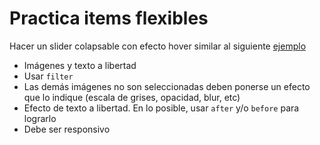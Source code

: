 # Practica items flexibles

Hacer un slider colapsable con efecto hover similar al siguiente [ejemplo](https://codepen.io/pablohHoc/full/WNbadRP)

- Imágenes y texto a libertad
- Usar `filter`
- Las demás imágenes no son seleccionadas deben ponerse un efecto que lo indique (escala de grises, opacidad, blur, etc)
- Efecto de texto a libertad. En lo posible, usar `after` y/o `before` para lograrlo
- Debe ser responsivo
